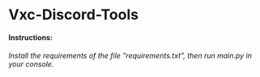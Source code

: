 # Vxc-Discord-Tools

#### Instructions:

###### Install the requirements of the file "requirements.txt", then run main.py in your console.


